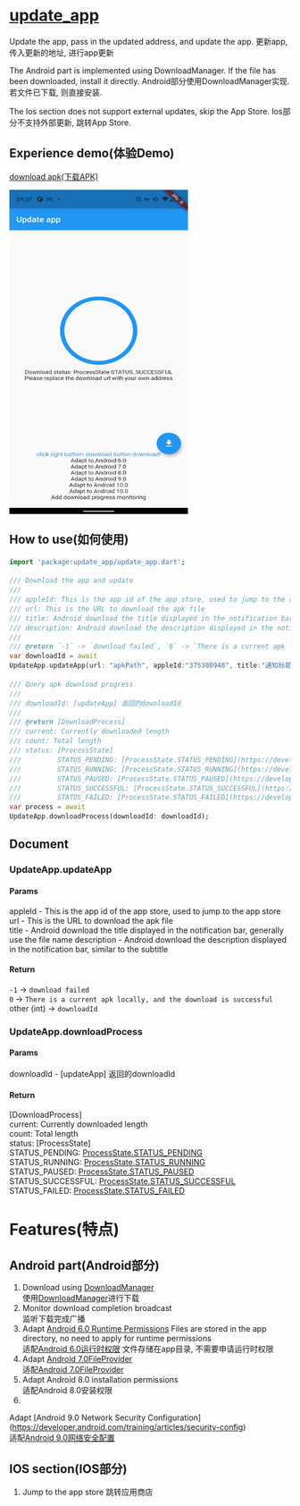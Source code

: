 # [update_app](https://pub.dev/packages/update_app)

Update the app, pass in the updated address, and update the app. 更新app, 传入更新的地址, 进行app更新

The Android part is implemented using DownloadManager. If the file has been downloaded, install it directly.
Android部分使用DownloadManager实现.若文件已下载, 则直接安装.

The Ios section does not support external updates, skip the App Store. Ios部分不支持外部更新, 跳转App Store.

## Experience demo(体验Demo)

[download apk(下载APK)](apks/app-release.apk)

 <img src="images/screen.png" width = "320" height = "580" alt="screen" align=center />

## How to use(如何使用)

```dart
import 'package:update_app/update_app.dart';

/// Download the app and update
///
/// appleId: This is the app id of the app store, used to jump to the app store
/// url: This is the URL to download the apk file
/// title: Android download the title displayed in the notification bar, generally use the file name, or like this `update version 1.6`
/// description: Android download the description displayed in the notification bar, similar to the subtitle
///
/// @return `-1` -> `download failed`, `0` -> `There is a current apk locally, and the download is successful`, other (int) -> `downloadId`
var downloadId = await
UpdateApp.updateApp(url: "apkPath", appleId:"375380948", title:"通知标题", description:"通知描述");

/// Query apk download progress
///
/// downloadId: [updateApp] 返回的downloadId
///
/// @return [DownloadProcess]
/// current: Currently downloaded length
/// count: Total length
/// status: [ProcessState]
///         STATUS_PENDING: [ProcessState.STATUS_PENDING](https://developer.android.com/reference/android/app/DownloadManager#STATUS_PENDING)
///         STATUS_RUNNING: [ProcessState.STATUS_RUNNING](https://developer.android.com/reference/android/app/DownloadManager#STATUS_RUNNING)
///         STATUS_PAUSED: [ProcessState.STATUS_PAUSED](https://developer.android.com/reference/android/app/DownloadManager#STATUS_PAUSED)
///         STATUS_SUCCESSFUL: [ProcessState.STATUS_SUCCESSFUL](https://developer.android.com/reference/android/app/DownloadManager#STATUS_SUCCESSFUL)
///         STATUS_FAILED: [ProcessState.STATUS_FAILED](https://developer.android.com/reference/android/app/DownloadManager#STATUS_FAILED)
var process = await
UpdateApp.downloadProcess(downloadId: downloadId);
```

## Document

### UpdateApp.updateApp

#### Params

appleId - This is the app id of the app store, used to jump to the app store  
url - This is the URL to download the apk file  
title - Android download the title displayed in the notification bar, generally use the file name description - Android
download the description displayed in the notification bar, similar to the subtitle

#### Return

`-1` -> `download failed`   
`0` -> `There is a current apk locally, and the download is successful`   
other (int) -> `downloadId`

### UpdateApp.downloadProcess

#### Params

downloadId - [updateApp] 返回的downloadId

#### Return
[DownloadProcess]   
current: Currently downloaded length  
count: Total length  
status: [ProcessState]  
STATUS_PENDING: [ProcessState.STATUS_PENDING](https://developer.android.com/reference/android/app/DownloadManager#STATUS_PENDING)  
STATUS_RUNNING: [ProcessState.STATUS_RUNNING](https://developer.android.com/reference/android/app/DownloadManager#STATUS_RUNNING)  
STATUS_PAUSED: [ProcessState.STATUS_PAUSED](https://developer.android.com/reference/android/app/DownloadManager#STATUS_PAUSED)  
STATUS_SUCCESSFUL: [ProcessState.STATUS_SUCCESSFUL](https://developer.android.com/reference/android/app/DownloadManager#STATUS_SUCCESSFUL)  
STATUS_FAILED: [ProcessState.STATUS_FAILED](https://developer.android.com/reference/android/app/DownloadManager#STATUS_FAILED)  

# Features(特点)

## Android part(Android部分)

1. Download using [DownloadManager](https://developer.android.com/reference/android/app/DownloadManager)  
   使用[DownloadManager](https://developer.android.com/reference/android/app/DownloadManager)进行下载
2. Monitor download completion broadcast  
   监听下载完成广播
3. Adapt [Android 6.0 Runtime Permissions](https://developer.android.com/training/permissions/requesting?hl=en) Files
   are stored in the app directory, no need to apply for runtime permissions  
   适配[Android 6.0运行时权限](https://developer.android.com/training/permissions/requesting?hl=zh-cn) 文件存储在app目录, 不需要申请运行时权限
4. Adapt [Android 7.0FileProvider](https://developer.android.com/reference/android/support/v4/content/FileProvider)  
   适配[Android 7.0FileProvider](https://developer.android.com/reference/android/support/v4/content/FileProvider)
5. Adapt Android 8.0 installation permissions  
   适配Android 8.0安装权限
6.
Adapt [Android 9.0 Network Security Configuration] (https://developer.android.com/training/articles/security-config)  
适配[Android 9.0网络安全配置](https://developer.android.com/training/articles/security-config)

## IOS section(IOS部分)

1. Jump to the app store 跳转应用商店